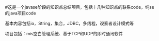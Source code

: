 #这是一个javase阶段的知识点总结项目，包括十几种知识点的联系code，纯se的java项目code



基本内容包括io，String，集合，JDBC，多线程，观察者设计模式等

项目包括：mis空白管理系统、基于TCP和UDP的即时通讯软件


